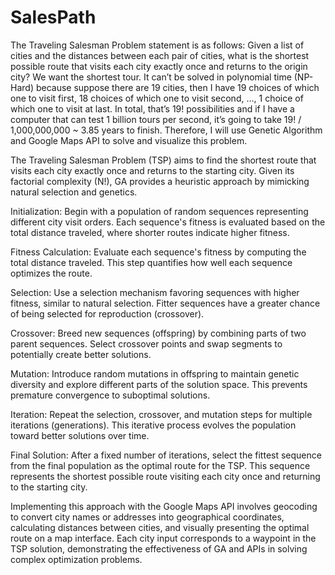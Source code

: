 
# SalesPath

The Traveling Salesman Problem statement is as follows: Given a list of cities and the distances between each pair of cities, what is the shortest possible route that visits each city exactly once and returns to the origin city?
We want the shortest tour. It can’t be solved in polynomial time (NP-Hard) because suppose there are 19 cities, then I have 19 choices of which one to visit first, 18 choices of which one to visit second, …, 1 choice of which one to visit at last. In total, that’s 19! possibilities and if I have a computer that can test 1 billion tours per second, it’s going to take 19! / 1,000,000,000 ~ 3.85 years to finish. Therefore, I will use Genetic Algorithm and Google Maps API to solve and visualize this problem.



The Traveling Salesman Problem (TSP) aims to find the shortest route that visits each city exactly once and returns to the starting city. Given its factorial complexity (N!), GA provides a heuristic approach by mimicking natural selection and genetics.

Initialization: Begin with a population of random sequences representing different city visit orders. Each sequence's fitness is evaluated based on the total distance traveled, where shorter routes indicate higher fitness.

Fitness Calculation: Evaluate each sequence's fitness by computing the total distance traveled. This step quantifies how well each sequence optimizes the route.

Selection: Use a selection mechanism favoring sequences with higher fitness, similar to natural selection. Fitter sequences have a greater chance of being selected for reproduction (crossover).

Crossover: Breed new sequences (offspring) by combining parts of two parent sequences. Select crossover points and swap segments to potentially create better solutions.

Mutation: Introduce random mutations in offspring to maintain genetic diversity and explore different parts of the solution space. This prevents premature convergence to suboptimal solutions.

Iteration: Repeat the selection, crossover, and mutation steps for multiple iterations (generations). This iterative process evolves the population toward better solutions over time.

Final Solution: After a fixed number of iterations, select the fittest sequence from the final population as the optimal route for the TSP. This sequence represents the shortest possible route visiting each city once and returning to the starting city.

Implementing this approach with the Google Maps API involves geocoding to convert city names or addresses into geographical coordinates, calculating distances between cities, and visually presenting the optimal route on a map interface. Each city input corresponds to a waypoint in the TSP solution, demonstrating the effectiveness of GA and APIs in solving complex optimization problems.